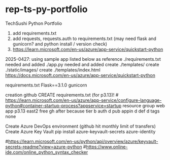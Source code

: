 # rep-ts-py-portfolio
TechSushi Python Portfolio

1. add requirements.txt
2. add requests, requests.auth to requirements.txt (may need flask and gunicorn? and python install / version check)
3. https://learn.microsoft.com/en-us/azure/app-service/quickstart-python

2025-0427:
using sample app listed below as reference
./requirements.txt needed and added
./app.py needed and added
create ./templates/
create ./static/images/
create ./templates/index.html
https://docs.microsoft.com/en-us/azure/app-service/quickstart-python

requirements.txt
Flask==3.1.0
gunicorn

creation
  github
    CREATE requirements.txt (for p3.13)!
    # https://learn.microsoft.com/en-us/azure/app-service/configure-language-python#container-startup-process?appservice=startup
  resource group
  web app
  p3.13
  east2
  free
  gh after because tier
  b auth d
  pub
  appin d
  def d
  tags none

Create Azure DevOps environment (github hit monthly limit of transfers)
Create Azure Key Vault
pip install azure-keyvault-secrets azure-identity

#https://learn.microsoft.com/en-us/python/api/overview/azure/keyvault-secrets-readme?view=azure-python
#https://www.online-ide.com/online_python_syntax_checker